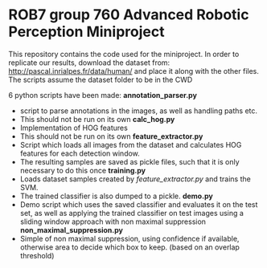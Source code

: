 # ROB7 group 760 Advanced Robotic Perception Miniproject

This repository contains the code used for the miniproject.
In order to replicate our results, download the dataset from:
http://pascal.inrialpes.fr/data/human/
and place it along with the other files. The scripts assume the dataset folder to be in the CWD

6 python scripts have been made:
**annotation_parser.py**
- script to parse annotations in the images, as well as handling paths etc.
- This should not be run on its own
**calc_hog.py**
- Implementation of HOG features
- This should not be run on its own
**feature_extractor.py**
- Script which loads all images from the dataset and calculates HOG features for each detection window.
- The resulting samples are saved as pickle files, such that it is only necessary to do this once
**training.py**
- Loads dataset samples created by _feature_extractor.py_ and trains the SVM.
- The trained classifier is also dumped to a pickle.
**demo.py**
- Demo script which uses the saved classifier and evaluates it on the test set, as well as applying the trained classifier on test images using a sliding window approach with non maximal suppression
**non_maximal_suppression.py**
- Simple of non maximal suppression, using confidence if available, otherwise area to decide which box to keep. (based on an overlap threshold)

